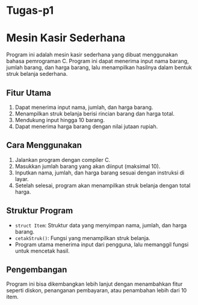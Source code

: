 # Tugas-p1
# Mesin Kasir Sederhana

Program ini adalah mesin kasir sederhana yang dibuat menggunakan bahasa pemrograman C. Program ini dapat menerima input nama barang, jumlah barang, dan harga barang, lalu menampilkan hasilnya dalam bentuk struk belanja sederhana.

## Fitur Utama
1. Dapat menerima input nama, jumlah, dan harga barang.
2. Menampilkan struk belanja berisi rincian barang dan harga total.
3. Mendukung input hingga 10 barang.
4. Dapat menerima harga barang dengan nilai jutaan rupiah.

## Cara Menggunakan
1. Jalankan program dengan compiler C.
2. Masukkan jumlah barang yang akan diinput (maksimal 10).
3. Inputkan nama, jumlah, dan harga barang sesuai dengan instruksi di layar.
4. Setelah selesai, program akan menampilkan struk belanja dengan total harga.

## Struktur Program
- `struct Item`: Struktur data yang menyimpan nama, jumlah, dan harga barang.
- `cetakStruk()`: Fungsi yang menampilkan struk belanja.
- Program utama menerima input dari pengguna, lalu memanggil fungsi untuk mencetak hasil.

## Pengembangan
Program ini bisa dikembangkan lebih lanjut dengan menambahkan fitur seperti diskon, penanganan pembayaran, atau penambahan lebih dari 10 item.

